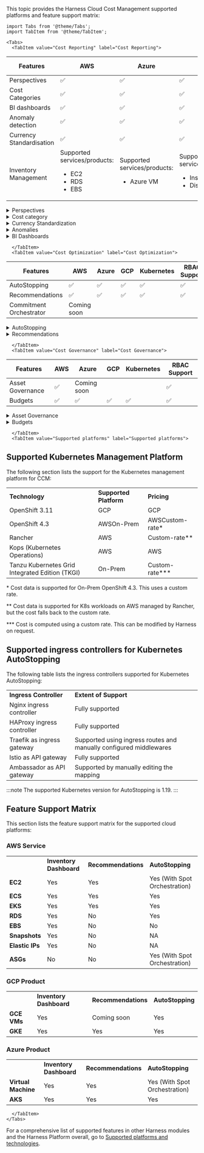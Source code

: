 This topic provides the Harness Cloud Cost Management supported platforms and feature support matrix: 


```mdx-code-block
import Tabs from '@theme/Tabs';
import TabItem from '@theme/TabItem';
```
```mdx-code-block
<Tabs>
  <TabItem value="Cost Reporting" label="Cost Reporting">
```

| **Features** | **AWS** | **Azure** | **GCP** | **Kubernetes** | **RBAC Support** |
| --- | --- | --- | --- | --- | --- |
|Perspectives | ✅  | ✅  | ✅  | ✅  | ✅ |
|Cost Categories | ✅  | ✅  | ✅  | ✅ | |
|BI dashboards |✅  |✅ | ✅ | ✅ | ✅ |
|Anomaly detection  | ✅ | ✅ | ✅ | ✅ | ✅ |
|Currency Standardisation | ✅ | ✅ | ✅ | ✅ | ✅ |
|Inventory Management | Supported services/products: <ul><li>EC2</li><li> RDS</li><li>EBS</li></ul> | Supported services/products: <ul><li>Azure VM</li></ul>| Supported services/products: <ul><li>Instances</li><li> Disks</li></ul> | None | Managed through Dashboards |

<details>
<summary>Perspectives</summary>

* **Overview:**

 [Perspectives overview](https://developer.harness.io/docs/category/perspectives)

* **Feature highlights**

   - Multi-cloud support
   - Supported Filtering and Grouping options:
 
     - by Cloud Service Providers (CSP) such as AWS, GCP, and Azure
     - by Labels and Tags
     - by [Cost Category](https://developer.harness.io/docs/cloud-cost-management/use-ccm-cost-reporting/ccm-cost-categories/ccm-cost-categories/)

   - Budgets, Reports, and Anomaly alerts 
   - Perspective preferences: Only AWS and GCP 
   - Resource-level data support for cluster perspective 

* **Supported Integrations** 

 Terraform support - coming soon

* **Supported Platforms**
    - SaaS
    - SMP

* **Limitations**

  - Resource-level granularity is not feasible in cloud perspectives
  - Perspective Preferences: Not supported for Azure and Kubernetes
  - RBAC is not supported

</details>

<details>
<summary>Cost category</summary>

* **Overview:**

 [Cost Categories overview](https://developer.harness.io/docs/cloud-cost-management/use-ccm-cost-reporting/ccm-cost-categories/ccm-cost-categories)

* **Feature highlights**

   - Defining cost buckets
   - Managing unallocated costs
 
     - Show and hide options

   - Attributing shared costs

* **Supported Platforms**
    - SaaS
    - SMP

* **Limitations**

  - Not supported in dashboards for cluster data
  - Shared cost is not supported in dashboards
  - Sharing of unallocated costs among cost buckets is not supported
  - Maximum limit:
    - Cost Buckets: 1000
    - Shared Buckets: 10

</details>

<details>
<summary>Currency Standardization</summary>

* **Overview:**

 [Set up currency preferences](https://developer.harness.io/docs/cloud-cost-management/use-ccm-cost-reporting/currency-preferences)

* **Feature highlights**
  
   - 15 supported currencies
   - One preferred currency for all CSPs
   - Default or custom currency conversion factor
   - Option to change currency conversion factor. The new factor will be used to:
   
     - Reflect current month’s data and new data for cloud
     - Reflect current day’s data and new data for cluster

   - Currency representation based on locale. Default is `en-us` locale.
   - After configuring it may take up to 24 hours for the converted value to be displayed.


* **Supported Platforms**
    - SaaS

* **Limitations**

  - Raise a request to replay/backfill cluster data with the preferred currency
  - You can configure your preferred currency only once. It can't be updated later.
  - The currency symbol in Dashboards won’t change, but the cost values are displayed in the preferred currency.

</details>

<details>
<summary>Anomalies</summary>

* **Overview:**

 [Detect cloud cost anomalies](https://developer.harness.io/docs/cloud-cost-management/use-ccm-cost-reporting/detect-cloud-cost-anomalies-with-ccm)

* **Feature highlights**

   - Automated anomaly detection
   - Provides visualizations and reports
   - Slack/email notification as soon as anomalies are detected by Harness CCM


* **Supported Platforms**
    - SaaS
    - SMP

* **Limitations**

  - To send an alert, the anomaly has to be associated with a perspective and alerting has to be set based on perspectives.

</details>

<details>
<summary>BI Dashboards</summary>

* **Overview:**

 [Dashboards](https://developer.harness.io/docs/category/dashboards)

* **Feature highlights**

   - Out-of-the-box cost dashboards for K8s, AWS, GCP, AZURE
   - Detailed dashboards for the following inventory items:
   
     - AWS: EC2, EBS, RDS
     - GCP: VM, Disk
     - Azure: VM

  - Ability to create custom dashboards for K8s, AWS, GCP, and Azure


* **Supported Platforms**
    - SaaS
    - SMP (AWS and K8s based on looker support in air-gapped mode)

* **Limitations**

  - Detailed resource-specific dashboards present only for limited types of resources (For example, AWS EC2, EBS, RDS, GCP VM, etc.)
  - The currency symbol in Dashboards does not change based on the currency preference set, but it will show the cost values in the preferred currency.

</details>


```mdx-code-block
  </TabItem>
  <TabItem value="Cost Optimization" label="Cost Optimization">
```
| **Features** | **AWS** | **Azure** | **GCP** | **Kubernetes** | **RBAC Support** |
| --- | --- | --- | --- | --- | --- |
|AutoStopping | ✅  | ✅  | ✅  | ✅  | ✅ |
|Recommendations | ✅  | ✅  | ✅  | ✅ | ✅ |
|Commitment Orchestrator | Coming soon | |  |  |  |

<details>
<summary>AutoStopping</summary>

* **Overview:**

 [AutoStopping rules](https://developer.harness.io/docs/category/autostopping-rules)

* **Feature highlights**

   - Ability to stop idle cloud resources intelligently
   - Supports various traffic sources like HTTP, and TCP.
   - Supports fixed schedules
   - Supports dry run mode for initial evaluation
   - Major cloud providers like AWS, GCP, and Azure are supported

* **Supported Integrations** 

  - API
  - Terraform

* **Supported Platforms**
    - SaaS


</details>

<details>
<summary>Recommendations</summary>

* **Overview:**

 [Recommendations](https://developer.harness.io/docs/category/recommendations)

* **Feature highlights**

   - Multi-cloud support
   - Supported products/services - EC2, Azure VMs, ECS, Governance, Workload (clusters), Nodepool (All CSPs)
   - Lifecycle management by using Jira
   - Customization of recommendations by using the “Ignore list” feature.
   - Tuning of recommendations


* **Supported Platforms**
    - SaaS
    - SMP

* **Limitations**

  - Notifications are not triggered for recommendations.
  - No support for GCP VMs

</details>



```mdx-code-block
  </TabItem>
  <TabItem value="Cost Governance" label="Cost Governance">
```

| **Features** | **AWS** | **Azure** | **GCP** | **Kubernetes** | **RBAC Support** |
| --- | --- | --- | --- | --- | --- |
|Asset Governance | ✅  | Coming soon |  |   | ✅ |
|Budgets | ✅  | ✅  | ✅  | ✅ | ✅ |

<details>
<summary>Asset Governance</summary>

* **Overview:**

 [Asset Governance](https://developer.harness.io/docs/category/asset-governance/)

* **Feature highlights**

   - Ability to enforce compliance on cloud usage.
   - Well-structured policies in the form of YAML.
   - Support for a wide variety of resource types out of the box.
   - Comes packaged with some out-of-the-box policies.
   - Recommendations to help companies take action on resources with low usage and high savings.
   - Ability to execute policies in Dry Run mode without impacting cloud resources to estimate potential savings.

* **Supported Integrations** 

  - API
  - Jira
  - AIDA

* **Supported Platforms**
    - SaaS

* **Limitations**

  - Unable to track cost savings on actions performed outside the platform
  - Cost savings yet to be supported on all types of resources.

</details>

<details>
<summary>Budgets</summary>

* **Overview:**

 [Create budgets](https://developer.harness.io/docs/category/budgets)

* **Feature highlights**

   - Alerts and notifications
   - Budget grouping
   - Budget support for various time ranges (monthly, yearly, daily)
   - Set budgets for forecasted costs

* **Supported Platforms**
    - SaaS
    - SMP

* **Limitations**

  - Budget alerts are sent at fixed schedules. 
  - A budget can be part of only one budget group.

</details>


```mdx-code-block
  </TabItem>
  <TabItem value="Supported platforms" label="Supported platforms">
```

## Supported Kubernetes Management Platform

The following section lists the support for the Kubernetes management platform for CCM:

|                                                 |                        |                   |
| ----------------------------------------------- | ---------------------- | ----------------- |
| **Technology**                                  | **Supported Platform** | **Pricing**       |
| OpenShift 3.11                                  | GCP                    | GCP               |
| OpenShift 4.3                                   | AWSOn-Prem             | AWSCustom-rate\*  |
| Rancher                                         | AWS                    | Custom-rate\*\*   |
| Kops (Kubernetes Operations)                    | AWS                    | AWS               |
| Tanzu Kubernetes Grid Integrated Edition (TKGI) | On-Prem                | Custom-rate\*\*\* |

\* Cost data is supported for On-Prem OpenShift 4.3. This uses a custom rate.

\*\* Cost data is supported for K8s workloads on AWS managed by Rancher, but the cost falls back to the custom rate.

\*\*\* Cost is computed using a custom rate. This can be modified by Harness on request.

## Supported ingress controllers for Kubernetes AutoStopping

The following table lists the ingress controllers supported for Kubernetes AutoStopping:

|                            |                                                                    |
| -------------------------- | ------------------------------------------------------------------ |
| **Ingress Controller**     | **Extent of Support**                                              |
| Nginx ingress controller   | Fully supported                                                    |
| HAProxy ingress controller | Fully supported                                                    |
| Traefik as ingress gateway | Supported using ingress routes and manually configured middlewares |
| Istio as API gateway       | Fully supported                                                    |
| Ambassador as API gateway  | Supported by manually editing the mapping                          |

:::note
The supported Kubernetes version for AutoStopping is 1.19.
:::
## Feature Support Matrix

This section lists the feature support matrix for the supported cloud platforms:

### AWS Service

|                     |                         |                     |                               |
| ------------------- | ----------------------- | ------------------- | ----------------------------- |
|                     | **Inventory Dashboard** | **Recommendations** | **AutoStopping**              |
| **EC2**             | Yes                     | Yes         | Yes (With Spot Orchestration) |
| **ECS**             | Yes                     | Yes         | Yes                           |
| **EKS**             | Yes                     | Yes                 | Yes                           |
| **RDS**             | Yes                     | No                  | Yes                           |
| **EBS**             | Yes                     | No                  | No                            |
| **Snapshots**       | Yes                     | No                  | NA                            |
| **Elastic** **IPs** | Yes                     | No                  | NA                            |
| **ASGs**            | No                      | No                  | Yes (With Spot Orchestration) |

### GCP Product

|             |                         |                     |                  |
| ----------- | ----------------------- | ------------------- | ---------------- |
|             | **Inventory Dashboard** | **Recommendations** | **AutoStopping** |
| **GCE VMs** | Yes                     | Coming soon         | Yes     |
| **GKE**     | Yes                     | Yes                 | Yes              |

### Azure Product

|                     |                         |                     |                               |
| ------------------- | ----------------------- | ------------------- | ----------------------------- |
|                     | **Inventory Dashboard** | **Recommendations** | **AutoStopping**              |
| **Virtual Machine** | Yes             | Yes         | Yes (With Spot Orchestration) |
| **AKS**             | Yes                     | Yes                 | Yes                           |


```mdx-code-block
  </TabItem>
</Tabs>
```

For a comprehensive list of supported features in other Harness modules and the Harness Platform overall, go to [Supported platforms and technologies](/docs/getting-started/supported-platforms-and-technologies.md).
